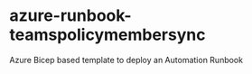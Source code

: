 # azure-runbook-teamspolicymembersync
 Azure Bicep based template to deploy an Automation Runbook  

